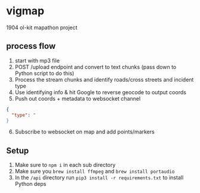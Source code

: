 # vigmap
1904 ol-kit mapathon project

## process flow
1. start with mp3 file
2. POST /upload endpoint and convert to text chunks (pass down to Python script to do this)
3. Process the stream chunks and identify roads/cross streets and incident type
4. Use identifying info & hit Google to reverse geocode to output coords
5. Push out coords + metadata to websocket channel

```json
{
  "type": "
}
```
6. Subscribe to websocket on map and add points/markers

## Setup
1. Make sure to `npm i` in each sub directory
2. Make sure you `brew install ffmpeg` and `brew install portaudio`
3. In the `/api` directory run `pip3 install -r requirements.txt` to install Python deps

